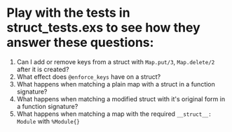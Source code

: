 # Play with the tests in struct_tests.exs to see how they answer these questions:

1. Can I add or remove keys from a struct with `Map.put/3`, `Map.delete/2` after it is created?
2. What effect does `@enforce_keys` have on a struct?
3. What happens when matching a plain map with a struct in a function signature?
4. What happens when matching a modified struct with it's original form in a function signature?
5. What happens when matching a map with the required `__struct__: Module` with `%Module{}`
